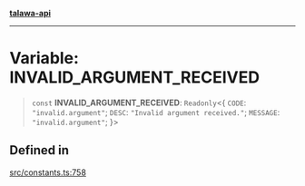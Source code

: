 [**talawa-api**](../../README.md)

***

# Variable: INVALID\_ARGUMENT\_RECEIVED

> `const` **INVALID\_ARGUMENT\_RECEIVED**: `Readonly`\<\{ `CODE`: `"invalid.argument"`; `DESC`: `"Invalid argument received."`; `MESSAGE`: `"invalid.argument"`; \}\>

## Defined in

[src/constants.ts:758](https://github.com/Suyash878/talawa-api/blob/f376d03c37e9acd046e7cc983947432c95f74442/src/constants.ts#L758)

